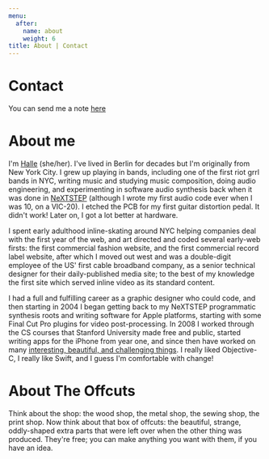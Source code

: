 ```yaml
---
menu:
  after:
    name: about
    weight: 6
title: About | Contact
---
```


# Contact
You can send me a note [here](mailto:%63%6F%72%64%69%61%6C%2E%61%72%74%32%36%33%32%40%66%61%73%74%6D%61%69%6C%2E%63%6F%6D)

# About me

I'm [Halle](https://www.twitter.com/hallewinkler) (she/her). I've lived in Berlin for decades but I'm originally from New York City. I grew up playing in bands, including one of the first riot grrl bands in NYC, writing music and studying music composition, doing audio engineering, and experimenting in software audio synthesis back when it was done in [NeXTSTEP](https://en.wikipedia.org/wiki/NeXTSTEP) (although I wrote my first audio code ever when I was 10, on a VIC-20). I etched the PCB for my first guitar distortion pedal. It didn't work! Later on, I got a lot better at hardware.

I spent early adulthood inline-skating around NYC helping companies deal with the first year of the web, and art directed and coded several early-web firsts: the first commercial fashion website, and the first commercial record label website, after which I moved out west and was a double-digit employee of the US' first cable broadband company, as a senior technical designer for their daily-published media site; to the best of my knowledge the first site which served inline video as its standard content.

I had a full and fulfilling career as a graphic designer who could code, and then starting in 2004 I began getting back to my NeXTSTEP programmatic synthesis roots and writing software for Apple platforms, starting with some Final Cut Pro plugins for video post-processing. In 2008 I worked through the CS courses that Stanford University made free and public, started writing apps for the iPhone from year one, and since then have worked on many [interesting, beautiful, and challenging things](https://www.linkedin.com/in/hallewinkler/details/experience/). I really liked Objective-C, I really like Swift, and I guess I'm comfortable with change!

# About The Offcuts

Think about the shop: the wood shop, the metal shop, the sewing shop, the print shop. Now think about that box of offcuts: the beautiful, strange, oddly-shaped extra parts that were left over when the other thing was produced. They're free; you can make anything you want with them, if you have an idea.
